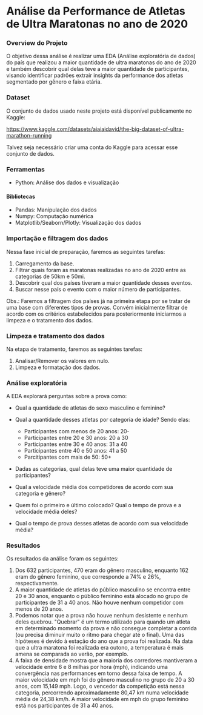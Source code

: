 # Análise da Performance de Atletas de Ultra Maratonas no ano de 2020

### Overview do Projeto

O objetivo dessa análise é realizar uma EDA (Análise exploratória de dados) do país que realizou a maior quantidade de ultra maratonas do ano de 2020 e também descobrir qual delas teve a maior quantidade de participantes, visando identificar padrões extrair insights da performance dos atletas segmentado por gênero e faixa etária. 

### Dataset

O conjunto de dados usado neste projeto está disponível publicamente no Kaggle:

https://www.kaggle.com/datasets/aiaiaidavid/the-big-dataset-of-ultra-marathon-running

Talvez seja necessário criar uma conta do Kaggle para acessar esse conjunto de dados.

### Ferramentas 

- Python: Análise dos dados e visualização
  
#### Bibliotecas

- Pandas: Manipulação dos dados
- Numpy: Computação numérica
- Matplotlib/Seaborn/Plotly: Visualização dos dados

### Importação e filtragem dos dados
Nessa fase inicial de preparação, faremos as seguintes tarefas:

1. Carregamento da base.
2. Filtrar quais foram as maratonas realizadas no ano de 2020 entre as categorias de 50km e 50mi.
3. Descobrir qual dos países tiveram a maior quantidade desses eventos.
4. Buscar nesse país o evento com o maior número de participantes.
   
Obs.: Faremos a filtragem dos países já na primeira etapa por se tratar de uma base com diferentes tipos de provas. Convém inicialmente filtrar de acordo com os critérios estabelecidos para posteriormente iniciarmos a limpeza e o tratamento dos dados.

### Limpeza e tratamento dos dados

Na etapa de tratamento, faremos as seguintes tarefas:
1. Analisar/Remover os valores em nulo.
2. Limpeza e formatação dos dados.

### Análise exploratória

A EDA explorará perguntas sobre a prova como:

- Qual a quantidade de atletas do sexo masculino e feminino?
- Qual a quantidade desses atletas por categoria de idade? Sendo elas:
  
  - Participantes com menos de 20 anos: 20-
  - Participantes entre 20 e 30 anos: 20 a 30
  - Participantes entre 30 e 40 anos: 31 a 40
  - Participantes entre 40 e 50 anos: 41 a 50
  - Parcitipantes com mais de 50: 50+

 - Dadas as categorias, qual delas teve uma maior quantidade de participantes?
 - Qual a velocidade média dos competidores de acordo com sua categoria e gênero?
 - Quem foi o primeiro e último colocado? Qual o tempo de prova e a velocidade média deles?
 - Qual o tempo de prova desses atletas de acordo com sua velocidade média?

### Resultados

Os resultados da análise foram os seguintes:
1. Dos 632 participantes, 470 eram do gênero masculino, enquanto 162 eram do gênero feminino, que corresponde a 74% e 26%, respectivamente.
2. A maior quantidade de atletas do público masculino se encontra entre 20 e 30 anos, enquanto o público feminino está alocado no grupo de participantes de 31 a 40 anos. Não houve nenhum competidor com menos de 20 anos.
3. Podemos notar que a prova não houve nenhum desistente e nenhum deles quebrou. "Quebrar" é um termo utilizado para quando um atleta em determinado momento da prova e não consegue completar a corrida
(ou precisa diminuir muito o ritmo para chegar até o final). Uma das hipóteses é devido à estação do ano que a prova foi realizada. Na data que a ultra maratona foi realizada era outono, a temperatura é mais amena se comparada ao verão, por exemplo.
4. A faixa de densidade mostra que a maioria dos corredores mantiveram a velocidade entre 6 e 8 milhas por hora (mph), indicando uma convergência nas performances em torno dessa faixa de tempo. A maior velocidade em mph foi do gênero masculino no grupo de 20 a 30 anos, com 15,149 mph. Logo, o vencedor da competição está nessa categoria, percorrendo aproximadamente 80,47 km numa velocidade média de 24,38 km/h. A maior velocidade em mph do grupo feminino está nos participantes de 31 a 40 anos.


